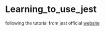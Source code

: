 # Learning_to_use_jest
following the tutorial from jest official [website](https://jestjs.io/pt-BR/docs/getting-started)
